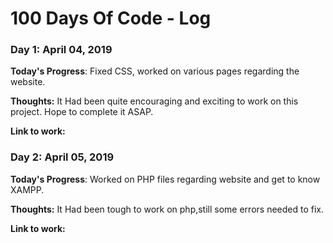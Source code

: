 # 100 Days Of Code - Log

### Day 1: April 04, 2019

**Today's Progress**: Fixed CSS, worked on various pages regarding the website.

**Thoughts:** It Had been quite encouraging and exciting to work on this project. Hope to complete it ASAP.

**Link to work:** 

### Day 2: April 05, 2019

**Today's Progress**: Worked on PHP files regarding website and get to know XAMPP.

**Thoughts:** It Had been tough to work on php,still some errors needed to fix.

**Link to work:** 


